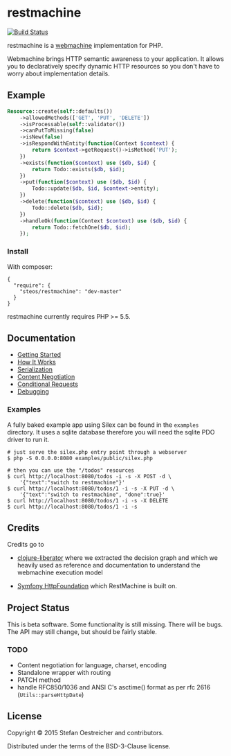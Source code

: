 # restmachine

[![Build Status](https://travis-ci.org/steos/restmachine.svg?branch=master)](https://travis-ci.org/steos/restmachine)

restmachine is a [webmachine](https://github.com/webmachine/webmachine) implementation for PHP.

Webmachine brings HTTP semantic awareness to your application. It allows you to declaratively
specify dynamic HTTP resources so you don't have to worry about implementation details.

## Example

```php
Resource::create(self::defaults())
    ->allowedMethods(['GET', 'PUT', 'DELETE'])
    ->isProcessable(self::validator())
    ->canPutToMissing(false)
    ->isNew(false)
    ->isRespondWithEntity(function(Context $context) {
        return $context->getRequest()->isMethod('PUT');
    })
    ->exists(function($context) use ($db, $id) {
        return Todo::exists($db, $id);
    })
    ->put(function($context) use ($db, $id) {
        Todo::update($db, $id, $context->entity);
    })
    ->delete(function($context) use ($db, $id) {
        Todo::delete($db, $id);
    })
    ->handleOk(function(Context $context) use ($db, $id) {
        return Todo::fetchOne($db, $id);
    });
```

### Install

With composer:

```
{
  "require": {
    "steos/restmachine": "dev-master"
  }
}
```

restmachine currently requires PHP >= 5.5.

## Documentation

- [Getting Started](doc/getting-started.md)
- [How It Works](doc/how-it-works.md)
- [Serialization](doc/serialization.md)
- [Content Negotiation](doc/content-negotiation.md)
- [Conditional Requests](doc/conditional-requests.md)
- [Debugging](doc/debugging.md)

### Examples

A fully baked example app using Silex can be found in the `examples` directory.
It uses a sqlite database therefore you will need the sqlite PDO driver to run it.

```
# just serve the silex.php entry point through a webserver
$ php -S 0.0.0.0:8080 examples/public/silex.php

# then you can use the "/todos" resources
$ curl http://localhost:8080/todos -i -s -X POST -d \
    '{"text":"switch to restmachine"}'
$ curl http://localhost:8080/todos/1 -i -s -X PUT -d \
    '{"text":"switch to restmachine", "done":true}'
$ curl http://localhost:8080/todos/1 -i -s -X DELETE
$ curl http://localhost:8080/todos/1 -i -s
```

## Credits

Credits go to

- [clojure-liberator](http://clojure-liberator.github.io/liberator/)
  where we extracted the decision graph and which we heavily used as reference and documentation to understand the webmachine execution model

- [Symfony HttpFoundation](https://github.com/symfony/HttpFoundation)
  which RestMachine is built on.

## Project Status

This is beta software. Some functionality is still missing.
There will be bugs. The API may still change, but should be fairly stable.

### TODO

- Content negotiation for language, charset, encoding
- Standalone wrapper with routing
- PATCH method
- handle RFC850/1036 and ANSI C's asctime() format as per rfc 2616 (`Utils::parseHttpDate`)

## License

Copyright © 2015 Stefan Oestreicher and contributors.

Distributed under the terms of the BSD-3-Clause license.
